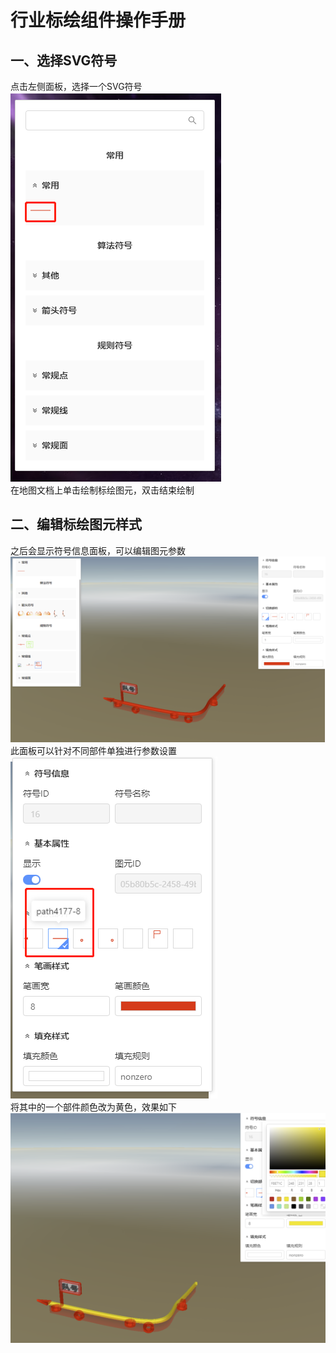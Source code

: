 # 行业标绘组件操作手册
## 一、选择SVG符号
点击左侧面板，选择一个SVG符号<br>
![img.png](img.png)<br>
在地图文档上单击绘制标绘图元，双击结束绘制<br>
## 二、编辑标绘图元样式
之后会显示符号信息面板，可以编辑图元参数<br>
![img_1.png](img_1.png)<br>
此面板可以针对不同部件单独进行参数设置<br>
![img_2.png](img_2.png)<br>
将其中的一个部件颜色改为黄色，效果如下<br>
![img_3.png](img_3.png)